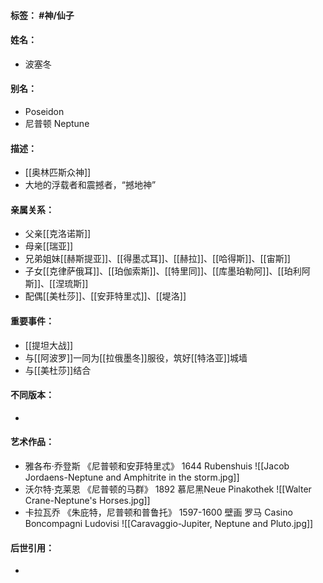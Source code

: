 #### 标签： #神/仙子
#### 姓名：
- 波塞冬
#### 别名：
- Poseidon 
- 尼普顿 Neptune
#### 描述：
- [[奥林匹斯众神]]
- 大地的浮载者和震撼者，“撼地神”
#### 亲属关系：
- 父亲[[克洛诺斯]]
- 母亲[[瑞亚]]
- 兄弟姐妹[[赫斯提亚]]、[[得墨忒耳]]、[[赫拉]]、[[哈得斯]]、[[宙斯]]
- 子女[[克律萨俄耳]]、[[珀伽索斯]]、[[特里同]]、[[库墨珀勒阿]]、[[珀利阿斯]]、[[涅琉斯]]
- 配偶[[美杜莎]]、[[安菲特里忒]]、[[堤洛]]
#### 重要事件：
- [[提坦大战]]
- 与[[阿波罗]]一同为[[拉俄墨冬]]服役，筑好[[特洛亚]]城墙
- 与[[美杜莎]]结合
#### 不同版本：
- 
#### 艺术作品：
- 雅各布·乔登斯 《尼普顿和安菲特里忒》 1644 Rubenshuis
![[Jacob Jordaens-Neptune and Amphitrite in the storm.jpg]]
- 沃尔特·克莱恩 《尼普顿的马群》 1892 慕尼黑Neue Pinakothek
![[Walter Crane-Neptune's Horses.jpg]]
- 卡拉瓦乔 《朱庇特，尼普顿和普鲁托》 1597-1600 壁画 罗马 Casino Boncompagni Ludovisi
![[Caravaggio-Jupiter, Neptune and Pluto.jpg]]
#### 后世引用：
- 